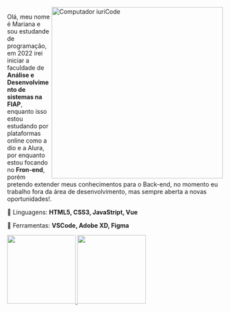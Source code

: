 <img src="https://raw.githubusercontent.com/MicaelliMedeiros/micaellimedeiros/master/image/computer-illustration.png" min-width="400px" max-width="400px" width="400px" align="right" alt="Computador iuriCode">

<p align="left"> 
  Olá, meu nome é Mariana e sou estudande de programação, em 2022 irei iniciar a faculdade de <strong>Análise e Desenvolvimento de sistemas na FIAP</strong>, enquanto isso estou estudando por plataformas online como a dio e a Alura, por enquanto estou focando no <strong>Fron-end</strong>, porém pretendo extender meus conhecimentos para o Back-end, no momento eu trabalho fora da área de desenvolvimento, mas sempre aberta a novas oportunidades!.<br>
</p>

<p align="left">
  🦄 Linguagens: <strong>HTML5, CSS3, JavaStript, Vue</strong>
</p>

<p align="left">
  💼 Ferramentas: <strong>VSCode, Adobe XD, Figma</strong>
</p>

<div>
  <a href="https://github.com/wxmariixw">
  <img height="160em" src="https://github-readme-stats.vercel.app/api?username=wxmariixw&show_icons=true&theme=radical&include_all_commits=true&count_private=true"/>
  <img height="160em" src="https://github-readme-stats.vercel.app/api/top-langs/?username=wxmariixw&layout=compact&langs_count=7&theme=radical"/>
